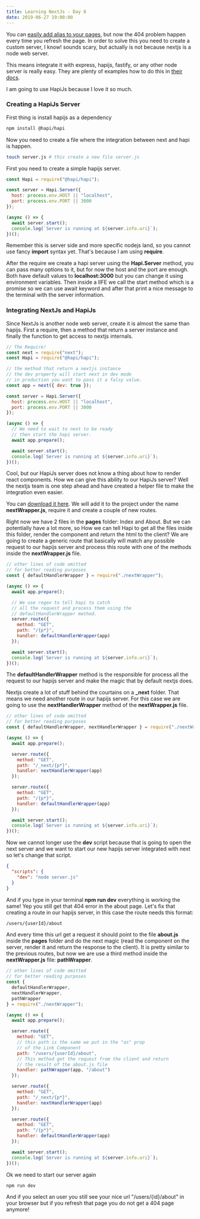 ```yaml
---
title: Learning NextJs - Day 8
date: 2019-06-27 19:00:00
---
```


You can [easily add alias to your pages](https://blog.eperedo.com/2019/06/25/learning-nextjs-day-seven/), but now the 404 problem happen every time you refresh the page.
In order to solve this you need to create a custom server, I know! sounds scary, but actually is not because nextjs is a node web server.

This means integrate it with express, hapijs, fastify, or any other node server is really easy. They are plenty of examples how to do this in [their docs](https://nextjs.org/docs#custom-server-and-routing).

I am going to use HapiJs because I love it so much.

### Creating a HapiJs Server

First thing is install hapijs as a dependency

```bash
npm install @hapi/hapi
```

Now you need to create a file where the integration between next and hapi is happen.

```bash
touch server.js # this create a new file server.js
```

First you need to create a simple hapijs server.

```js
const Hapi = require("@hapi/hapi");

const server = Hapi.Server({
  host: process.env.HOST || "localhost",
  port: process.env.PORT || 3000
});

(async () => {
  await server.start();
  console.log(`Server is running at ${server.info.uri}`);
})();
```

Remember this is server side and more specific nodejs land, so you cannot use fancy **import** syntax yet. That's because I am using **require**.

After the require we create a hapi server using the **Hapi.Server** method, you can pass many options to it, but for now the host and the port are enough. Both have default values to **localhost:3000** but you can change it using environment variables. Then inside a IIFE we call the start method which is a promise so we can use await keyword and after that print a nice message to the terminal with the server information.

### Integrating NextJs and HapiJs

Since NextJs is another node web server, create it is almost the same than hapijs. First a require, then a method that return a server instance and finally the function to get access to nextjs internals.

```js
// The Require!
const next = require("next");
const Hapi = require("@hapi/hapi");

// the method that return a nextjs instance
// the dev property will start next in dev mode
// in production you want to pass it a falsy value.
const app = next({ dev: true });

const server = Hapi.Server({
  host: process.env.HOST || "localhost",
  port: process.env.PORT || 3000
});

(async () => {
  // We need to wait to next to be ready
  // then start the hapi server.
  await app.prepare();

  await server.start();
  console.log(`Server is running at ${server.info.uri}`);
})();
```

Cool, but our HapiJs server does not know a thing about how to render react components. How we can give this ability to our HapiJs server? Well the nextjs team is one step ahead and have created a helper file to make the integration even easier.

You can [download it here](https://github.com/zeit/next.js/blob/master/examples/custom-server-hapi/next-wrapper.js).
We will add it to the project under the name **nextWrapper.js**, require it and create a couple of new routes.

Right now we have 2 files in the **pages** folder: Index and About. But we can potentially have a lot more, so How we can tell Hapi to get all the files inside this folder, render the component and return the html to the client? We are going to create a generic route that basically will match any possible request to our hapijs server and process this route with one of the methods inside the **nextWrapper.js** file.

```js
// other lines of code omitted
// for better reading purposes
const { defaultHandlerWrapper } = require("./nextWrapper");

(async () => {
  await app.prepare();

  // We use regex to tell hapi to catch
  // all the request and process them using the
  // defaultHandlerWrapper method.
  server.route({
    method: "GET",
    path: "/{p*}",
    handler: defaultHandlerWrapper(app)
  });

  await server.start();
  console.log(`Server is running at ${server.info.uri}`);
})();
```

The **defaultHandlerWrapper** method is the responsible for process all the request to our hapijs server and make the magic that by default nextjs does.

Nextjs create a lot of stuff behind the courtains on a **\_next** folder. That means we need another route in our hapijs server. For this case we are going to use the **nextHandlerWrapper** method of the **nextWrapper.js** file.

```js
// other lines of code omitted
// for better reading purposes
const { defaultHandlerWrapper, nextHandlerWrapper } = require("./nextWrapper");

(async () => {
  await app.prepare();

  server.route({
    method: "GET",
    path: "/_next/{p*}",
    handler: nextHandlerWrapper(app)
  });

  server.route({
    method: "GET",
    path: "/{p*}",
    handler: defaultHandlerWrapper(app)
  });

  await server.start();
  console.log(`Server is running at ${server.info.uri}`);
})();
```

Now we cannot longer use the **dev** script because that is going to open the next server and we want to
start our new hapijs server integrated with next so let's change that script.

```json
{
  "scripts": {
    "dev": "node server.js"
  }
}
```

And if you type in your terminal **npm run dev** everything is working the same! Yep you still get that 404 error in the about page.
Let's fix that creating a route in our hapijs server, in this case the route needs this format:

```bash
/users/{userId}/about
```

And every time this url get a request it should point to the file **about.js** inside the **pages** folder
and do the next magic (read the component on the server, render it and return the response to the client).
It is pretty similar to the previous routes, but now we are use a third method inside the **nextWrapper.js** file: **pathWrapper**.

```js
// other lines of code omitted
// for better reading purposes
const {
  defaultHandlerWrapper,
  nextHandlerWrapper,
  pathWrapper
} = require("./nextWrapper");

(async () => {
  await app.prepare();

  server.route({
    method: "GET",
    // this path is the same we put in the "as" prop
    // of the Link Component
    path: "/users/{userId}/about",
    // This method get the request from the client and return
    // the result of the about.js file
    handler: pathWrapper(app, "/about")
  });

  server.route({
    method: "GET",
    path: "/_next/{p*}",
    handler: nextHandlerWrapper(app)
  });

  server.route({
    method: "GET",
    path: "/{p*}",
    handler: defaultHandlerWrapper(app)
  });

  await server.start();
  console.log(`Server is running at ${server.info.uri}`);
})();
```

Ok we need to start our server again

```bash
npm run dev
```

And if you select an user you still see your nice url "/users/{id}/about" in your browser but if you refresh
that page you do not get a 404 page anymore!
